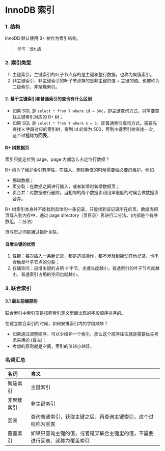 # InnoDB 索引

### 1. 结构
InnoDB 默认使用 B+ 树作为索引结构。

> 参考：[B+ 树](/docs/MySQL/索引/B+树.md)

### 2. 索引类型
1. 主键索引，主键索引的叶子节点存的是主键和整行数据。也称为聚簇索引。
2. 非主键索引，非主键索引的叶子节点存的是非主键的值 + 主键的值。也被称为二级索引、非聚簇索引。

#### 2. 基于主键索引和普通索引的查询有什么区别
- 如果 SQL 是 `select * from T where id = 500`，即主键查询方式，只需要查找主键索引对应的 B+ 树；
- 如果 SQL 是 `select * from T where k = 5`，即普通索引查询方式，需要先查找 k 字段对应的索引树，得到 id 的值为 500，再到主键索引树查找一次。这个过程称为**回表**。

#### B+ 树数据页
索引只能定位到 page，page 内部怎么去定位行数据？

B+ 树为了维护索引有序性，在插入、删除新值的时候需要做必要的维护。例如，
- 挪动数据；
- 页分裂：在数据之间进行插入，或者新增时新增数据页；
- 页合并：对数据进行删除，当相邻的两个数据页利用率很低的时候会做数据页合并。

B+ 树索引本身并不能找到具体的一条记录，只能找到该记录所在的页。数据库把页载入到内存中，通过 page directory（页目录）再进行二分法。(内部是个有序数组，二分法）

页与页之间是通过指针关联。


#### 自增主键的优势
1. 性能：每次插入一条新记录，都是追加操作，都不涉及到挪动其他记录，也不会触发叶子节点的分裂；
2. 存储空间：自增主键的占用 4 字节，主键长度越小，普通索引的叶子节点就越小，普通索引占用的空间也就越小。


### 3. 联合索引
#### 3.1 最左前缀原则
联合索引中索引项是按照索引定义里面出现的字段顺序排序的。

在建立联合索引的时候，如何安排索引内的字段顺序？
- 如果通过调整顺序，可以少维护一个索引，那么这个顺序往往就是需要优先考虑采用的 (最左)；
- 考虑的原则就是空间，索引的值越小越好。



### 名词汇总

| 名词 | 含义 |
| :-- | :-- |
| 聚簇索引 | 主键索引 |
| 非聚簇索引 | 非主键索引 |
| 回表 | 查询普通索引，获取主键之后，再查询主键索引，这个过程称为回表 |
| 覆盖索引 | 如果只查询主键的值，或者是某联合主键里的值，不需要进行回表，就称为覆盖索引 |
